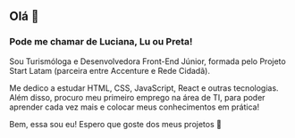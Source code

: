 ## Olá 👋

### Pode me chamar de Luciana, Lu ou Preta!

Sou Turismóloga e Desenvolvedora Front-End Júnior, formada pelo Projeto Start Latam (parceira entre Accenture e Rede Cidadã). 

Me dedico a  estudar HTML, CSS, JavaScript, React e outras tecnologias. Além disso, procuro meu primeiro emprego na área de TI, para poder aprender cada vez mais e colocar meus conhecimentos em prática!

Bem, essa sou eu! Espero que goste dos meus projetos 🤗

